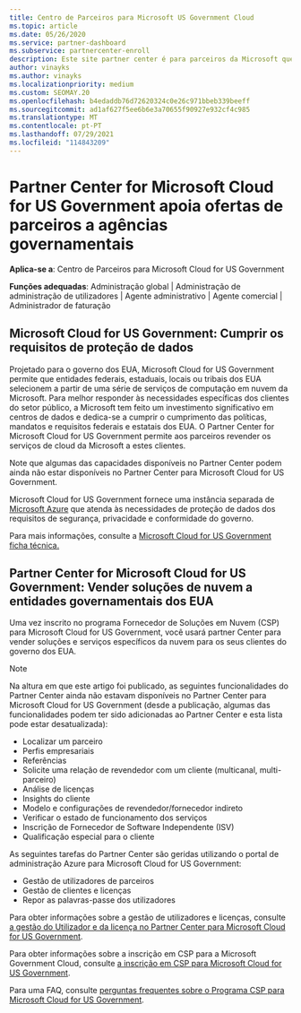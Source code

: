 ```yaml
---
title: Centro de Parceiros para Microsoft US Government Cloud
ms.topic: article
ms.date: 05/26/2020
ms.service: partner-dashboard
ms.subservice: partnercenter-enroll
description: Este site partner center é para parceiros da Microsoft que oferecem soluções de nuvem da Microsoft a clientes que trabalham com agências governamentais nos Estados Unidos.
author: vinayks
ms.author: vinayks
ms.localizationpriority: medium
ms.custom: SEOMAY.20
ms.openlocfilehash: b4edaddb76d72620324c0e26c971bbeb339beeff
ms.sourcegitcommit: ad1af627f5ee6b6e3a70655f90927e932cf4c985
ms.translationtype: MT
ms.contentlocale: pt-PT
ms.lasthandoff: 07/29/2021
ms.locfileid: "114843209"
---
```

# <a name="partner-center-for-microsoft-cloud-for-us-government-supports-partner-offers-to-government-agencies"></a>Partner Center for Microsoft Cloud for US Government apoia ofertas de parceiros a agências governamentais

**Aplica-se a**: Centro de Parceiros para Microsoft Cloud for US Government

**Funções adequadas**: Administração global | Administração de administração de utilizadores | Agente administrativo | Agente comercial | Administrador de faturação

## <a name="microsoft-cloud-for-us-government-meeting-data-protection-requirements"></a>Microsoft Cloud for US Government: Cumprir os requisitos de proteção de dados

Projetado para o governo dos EUA, Microsoft Cloud for US Government permite que entidades federais, estaduais, locais ou tribais dos EUA selecionem a partir de uma série de serviços de computação em nuvem da Microsoft. Para melhor responder às necessidades específicas dos clientes do setor público, a Microsoft tem feito um investimento significativo em centros de dados e dedica-se a cumprir o cumprimento das políticas, mandatos e requisitos federais e estatais dos EUA. O Partner Center for Microsoft Cloud for US Government permite aos parceiros revender os serviços de cloud da Microsoft a estes clientes.

Note que algumas das capacidades disponíveis no Partner Center podem ainda não estar disponíveis no Partner Center para Microsoft Cloud for US Government.

Microsoft Cloud for US Government fornece uma instância separada de [Microsoft Azure](https://azure.microsoft.com/overview/clouds/government/) que atenda às necessidades de proteção de dados dos requisitos de segurança, privacidade e conformidade do governo. 

Para mais informações, consulte a [Microsoft Cloud for US Government ficha técnica.](https://download.microsoft.com/download/C/9/C/C9CA3002-DFC4-4ADA-841F-DF42AEC042FB/Microsoft_Azure_Government_Datasheet_EN_US.PDF)

## <a name="partner-center-for-microsoft-cloud-for-us-government-selling-cloud-solutions-to-us-government-entities"></a>Partner Center for Microsoft Cloud for US Government: Vender soluções de nuvem a entidades governamentais dos EUA

Uma vez inscrito no programa Fornecedor de Soluções em Nuvem (CSP) para Microsoft Cloud for US Government, você usará partner Center para vender soluções e serviços específicos da nuvem para os seus clientes do governo dos EUA. 

> [!NOTE]  
> Na altura em que este artigo foi publicado, as seguintes funcionalidades do Partner Center ainda não estavam disponíveis no Partner Center para Microsoft Cloud for US Government (desde a publicação, algumas das funcionalidades podem ter sido adicionadas ao Partner Center e esta lista pode estar desatualizada):

- Localizar um parceiro
- Perfis empresariais
- Referências
- Solicite uma relação de revendedor com um cliente (multicanal, multi-parceiro)
- Análise de licenças
- Insights do cliente
- Modelo e configurações de revendedor/fornecedor indireto
- Verificar o estado de funcionamento dos serviços
- Inscrição de Fornecedor de Software Independente (ISV)
- Qualificação especial para o cliente

As seguintes tarefas do Partner Center são geridas utilizando o portal de administração Azure para Microsoft Cloud for US Government: 

- Gestão de utilizadores de parceiros
- Gestão de clientes e licenças
- Repor as palavras-passe dos utilizadores

Para obter informações sobre a gestão de utilizadores e licenças, consulte [a gestão do Utilizador e da licença no Partner Center para Microsoft Cloud for US Government](user-management-in-partner-center-for-microsoft-us-govt-cloud.md).

Para obter informações sobre a inscrição em CSP para a Microsoft Government Cloud, consulte [a inscrição em CSP para Microsoft Cloud for US Government](enroll-in-csp-for-microsoft-us-govt-cloud.md).

Para uma FAQ, consulte [perguntas frequentes sobre o Programa CSP para Microsoft Cloud for US Government](faq-for-us-govt-cloud.yml).
